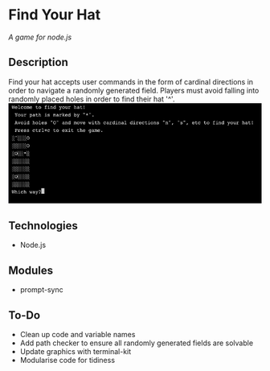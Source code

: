 # Find Your Hat
*A game for node.js*

## Description
Find your hat accepts user commands in the form of cardinal directions 
in order to navigate a randomly generated field. Players must avoid falling into 
randomly placed holes in order to find their hat '^'. 
![Screenshot](./gameScreenshot.png)

## Technologies 
* Node.js

## Modules
* prompt-sync

## To-Do

* Clean up code and variable names
* Add path checker to ensure all randomly generated fields are solvable
* Update graphics with terminal-kit
* Modularise code for tidiness 
